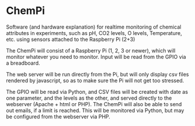 # ChemPi
Software (and hardware explanation) for realtime monitoring of chemical attributes in experiments, such as pH, CO2 levels, O levels,  Temperature, etc. using sensors attached to the Raspberry Pi (2+3)

The ChemPi will consist of a Raspberry Pi (1, 2, 3 or newer), which will monitor whatever you need to monitor. Input will be read from the GPIO via a breadboard.


The web server will be run directly from the Pi, but will only display csv files rendered by javascript, so as to make sure the Pi will not get too stressed. 

The GPIO will be read via Python, and CSV files will be created with date as one parameter, and the levels as the other, and served directly to the webserver (Apache + html or PHP). The ChemPi will also be able to send out emails, if a limit is reached. This will be monitored via Python, but may be configured from the webserver via PHP.
